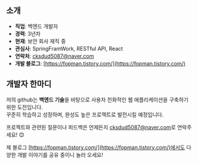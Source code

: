 ## 소개
- **직업**: 백엔드 개발자  
- **경력**: 3년차  
- **현재**: 보안 회사 재직 중  
- **관심사**: SpringFramWork, RESTful API, React  
- **연락처**: [cksdud5087@naver.com](mailto:cksdud5087@naver.com)  
- **개발 블로그**: [https://fopman.tistory.com/](https://fopman.tistory.com/)  

## 개발자 한마디
저의 github는 **백엔드 기술**을 바탕으로 사용자 친화적인 웹 애플리케이션을 구축하기 위한 도전입니다.  
꾸준히 학습하고 성장하며, 완성도 높은 프로젝트로 발전시킬 예정입니다.  

프로젝트와 관련된 질문이나 피드백은 언제든지 [cksdud5087@naver.com](mailto:cksdud5087@naver.com)로 연락주세요! 😊  

제 블로그 [https://fopman.tistory.com/](https://fopman.tistory.com/)에서도 다양한 개발 이야기를 공유 중이니 놀러 오세요!  
